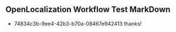 ## OpenLocalization Workflow Test MarkDown
* 74834c3b-9ee4-42b3-b70a-08467e942413 thanks!

<!--HONumber=Jul16_HO2-->


